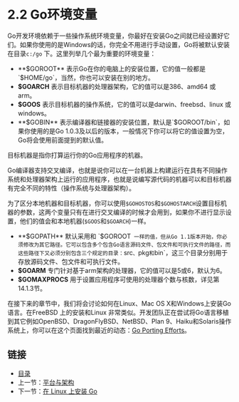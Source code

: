 # 2.2 Go环境变量

Go开发环境依赖于一些操作系统环境变量，你最好在安装Go之间就已经设置好它们。如果你使用的是Windows的话，你完全不用进行手动设置，Go将被默认安装在目录`c:/go` 下。这里列举几个最为重要的环境变量：

- **$GOROOT** 表示Go在你的电脑上的安装位置，它的值一般都是`$HOME/go`，当然，你也可以安装在别的地方。
- **$GOARCH** 表示目标机器的处理器架构，它的值可以是386、amd64 或 arm。
- **$GOOS** 表示目标机器的操作系统，它的值可以是darwin、freebsd、linux 或 windows。
- **$GOBIN** 表示编译器和链接器的安装位置，默认是`$GOROOT/bin`，如果你使用的是Go 1.0.3及以后的版本，一般情况下你可以将它的值设置为空，Go将会使用前面提到的默认值。

目标机器是指你打算运行你的Go应用程序的机器。

Go编译器支持交叉编译，也就是说你可以在一台机器上构建运行在具有不同操作系统和处理器架构上运行的应用程序，也就是说编写源代码的机器可以和目标机器有完全不同的特性（操作系统与处理器架构）。

为了区分本地机器和目标机器，你可以使用`$GOHOSTOS`和`$GOHOSTARCH`设置目标机器的参数，这两个变量只有在进行交叉编译的时候才会用到，如果你不进行显示设置，他们的值会和本地机器(`$GOOS`和`$GOARCH`)一样。

- **$GOPATH** 默认采用和 `$GOROOT` 一样的值，但从Go 1.1版本开始，你必须修改为其它路径。它可以包含多个包含Go语言源码文件、包文件和可执行文件的路径，而这些路径下又必须分别包含三个规定的目录：`src`、`pkg` 和 `bin`，这三个目录分别用于存放源码文件、包文件和可执行文件。
- **$GOARM** 专门针对基于arm架构的处理器，它的值可以是5或6，默认为6。
- **$GOMAXPROCS** 用于设置应用程序可使用的处理器个数与核数，详见第14.1.3节。

在接下来的章节中，我们将会讨论如何在Linux、Mac OS X和Windows上安装Go语言。在FreeBSD 上的安装和Linux 非常类似。开发团队正在尝试将Go语言移植到其它例如OpenBSD、DragonFlyBSD、NetBSD、Plan 9、Haiku和Solaris操作系统上，你可以在这个页面找到最近的动态：[Go Porting Efforts](http://go-lang.cat-v.org/os-ports)。

## 链接

- [目录](directory.md)
- 上一节：[平台与架构](02.1.md)
- 下一节：[在 Linux 上安装 Go](02.3.md)
